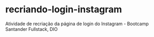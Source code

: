 # recriando-login-instagram
Atividade de recriação da página de login do Instagram - Bootcamp Santander Fullstack, DIO
